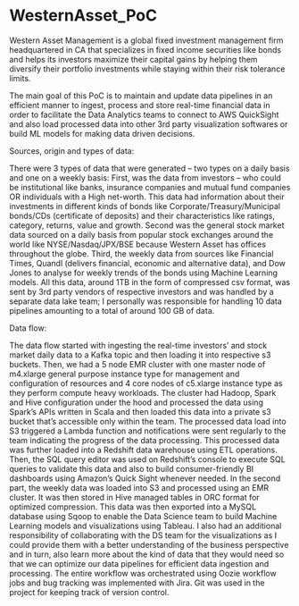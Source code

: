 # WesternAsset_PoC

Western Asset Management is a global fixed investment management firm headquartered in CA that specializes in fixed income securities like bonds and helps its investors maximize their capital gains by helping them diversify their portfolio investments while staying within their risk tolerance limits.

The main goal of this PoC is to maintain and update data pipelines in an efficient manner to ingest, process and store real-time financial data in order to facilitate the Data Analytics teams to connect to AWS QuickSight and also load processed data into other 3rd party visualization softwares or build ML models for making data driven decisions.

Sources, origin and types of data:

There were 3 types of data that were generated – two types on a daily basis and one on a weekly basis:
First, was the data from investors – who could be institutional like banks, insurance companies and mutual fund companies OR individuals with a High net-worth. This data had information about their investments in different kinds of bonds like Corporate/Treasury/Municipal bonds/CDs (certificate of deposits) and their characteristics like ratings, category, returns, value and growth. 
Second was the general stock market data sourced on a daily basis from popular stock exchanges around the world like NYSE/Nasdaq/JPX/BSE because Western Asset has offices throughout the globe.
Third, the weekly data from sources like Financial Times, Quandl (delivers financial, economic and alternative data), and Dow Jones to analyse for weekly trends of the bonds using Machine Learning models.
All this data, around 1TB in the form of compressed csv format, was sent by 3rd party vendors of respective investors and was handled by a separate data lake team; I personally was responsible for handling 10 data pipelines amounting to a total of around 100 GB of data.

Data flow:

The data flow started with ingesting the real-time investors’ and stock market daily data to a Kafka topic and then loading it into respective s3 buckets. Then, we had a 5 node EMR cluster with one master node of m4.xlarge general purpose instance type for management and configuration of resources and 4 core nodes of c5.xlarge instance type as they perform compute heavy workloads. The cluster had Hadoop, Spark and Hive configuration under the hood and processed the data using Spark’s APIs written in Scala and then loaded this data into a private s3 bucket that’s accessible only within the team. The processed data load into S3 triggered a Lambda function and notifications were sent regularly to the team indicating the progress of the data processing. This processed data was further loaded into a Redshift data warehouse using ETL operations. Then, the SQL query editor was used on Redshift’s console to execute SQL queries to validate this data and also to build consumer-friendly BI dashboards using Amazon’s Quick Sight whenever needed. 
In the second part, the weekly data was loaded into S3 and processed using an EMR cluster. It was then stored in Hive managed tables in ORC format for optimized compression. This data was then exported into a MySQL database using Sqoop to enable the Data Science team to build Machine Learning models and visualizations using Tableau. I also had an additional responsibility of collaborating with the DS team for the visualizations as I could provide them with a better understanding of the business perspective and in turn, also learn more about the kind of data that they would need so that we can optimize our data pipelines for efficient data ingestion and processing. The entire workflow was orchestrated using Oozie workflow jobs and bug tracking was implemented with Jira. Git was used in the project for keeping track of version control.
